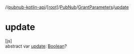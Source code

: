 //[pubnub-kotlin-api](../../../../index.md)/[[root]](../../index.md)/[PubNub](../index.md)/[GrantParameters](index.md)/[update](update.md)

# update

[js]\
abstract var [update](update.md): [Boolean](https://kotlinlang.org/api/latest/jvm/stdlib/kotlin-stdlib/kotlin/-boolean/index.html)?
